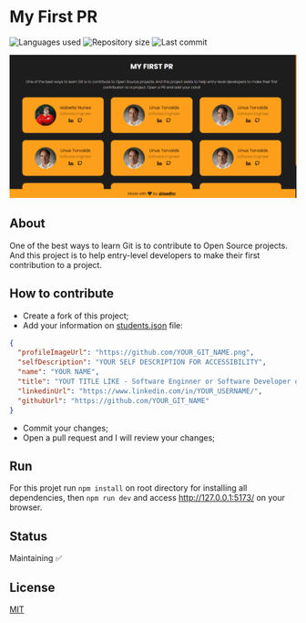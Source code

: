 # My First PR

![Languages used](https://img.shields.io/github/languages/count/isadfrn/my-first-pr?style=flat-square)
![Repository size](https://img.shields.io/github/repo-size/isadfrn/my-first-pr?style=flat-square)
![Last commit](https://img.shields.io/github/last-commit/isadfrn/my-first-pr?style=flat-square)

![](./src/assets/img/demo.gif)

## About

One of the best ways to learn Git is to contribute to Open Source projects. And this project is to help entry-level developers to make their first contribution to a project.

## How to contribute

- Create a fork of this project;
- Add your information on [students.json](./src/data/students.json) file:

```json
{
  "profileImageUrl": "https://github.com/YOUR_GIT_NAME.png",
  "selfDescription": "YOUR SELF DESCRIPTION FOR ACCESSIBILITY",
  "name": "YOUR NAME",
  "title": "YOUT TITLE LIKE - Software Enginner or Software Developer or Full Stacl Developer and so on",
  "linkedinUrl": "https://www.linkedin.com/in/YOUR_USERNAME/",
  "githubUrl": "https://github.com/YOUR_GIT_NAME"
}
```

- Commit your changes;
- Open a pull request and I will review your changes;

## Run

For this projet run `npm install` on root directory for installing all dependencies, then `npm run dev` and access http://127.0.0.1:5173/ on your browser.

## Status

Maintaining ✅

## License

[MIT](./LICENSE)
